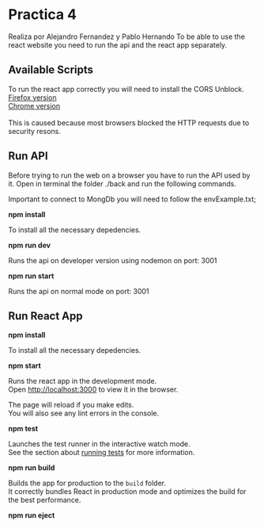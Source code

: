 # Practica 4

Realiza por Alejandro Fernandez y Pablo Hernando
To be able to use the react website you need to run the api and the react app separately.

## Available Scripts

To run the react app correctly you will need to install the CORS Unblock.\
[Firefox version](https://addons.mozilla.org/es/firefox/addon/cors-unblock/)\
[Chrome version](https://chrome.google.com/webstore/detail/cors-unblock/lfhmikememgdcahcdlaciloancbhjino)\
\
This is caused because most browsers blocked the HTTP requests due to security resons.


## Run API

Before trying to run the web on a browser you have to run the API used by it.
Open in terminal the folder ./back and run the following commands.

Important to connect to MongDb you will need to follow the envExample.txt;

**npm install**

To install all the necessary depedencies.

**npm run dev**

Runs the api on developer version using nodemon on port: 3001

**npm run start**

Runs the api on normal mode on port: 3001



## Run React App

**npm install**

To install all the necessary depedencies.

**npm start**

Runs the react app in the development mode.\
Open [http://localhost:3000](http://localhost:3000) to view it in the browser.

The page will reload if you make edits.\
You will also see any lint errors in the console.

**npm test**

Launches the test runner in the interactive watch mode.\
See the section about [running tests](https://facebook.github.io/create-react-app/docs/running-tests) for more information.

**npm run build**

Builds the app for production to the `build` folder.\
It correctly bundles React in production mode and optimizes the build for the best performance.


**npm run eject**




